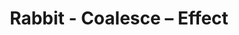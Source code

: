 ---
title: Rabbit - Coalesce – Effect
builder: true
type: coming-soon

# Content section
sections:
  - headerSection
  - countdownSection
  - servicesSection
  - subscribeSection
  - teamSection
  - contactSection
  - mapSection

# Background effect
coalesceEffect: 
  enable: true
  speed: 0.1
  particleCount: "700"
  backgroundColor: "#1E1C1C"

---